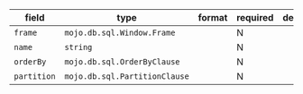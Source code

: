 | field | type | format | required | default | description |
|---|---|---|---|---|---|
| `frame` | `mojo.db.sql.Window.Frame` |  | N |  |  |
| `name` | `string` |  | N |  |
| `orderBy` | `mojo.db.sql.OrderByClause` |  | N |  |  |
| `partition` | `mojo.db.sql.PartitionClause` |  | N |  |  |
